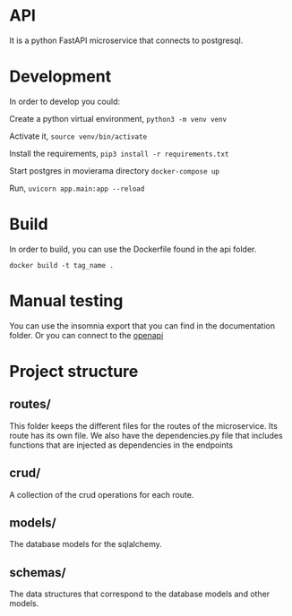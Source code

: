 # API

It is a python FastAPI microservice that connects to postgresql.

# Development
In order to develop you could:

Create a python virtual environment,
`python3 -m venv venv`

Activate it,
`source venv/bin/activate`

Install the requirements,
`pip3 install -r requirements.txt`

Start postgres in movierama directory
`docker-compose up`

Run,
`uvicorn app.main:app --reload`

# Build
In order to build, you can use the Dockerfile found in the api folder.

`docker build -t tag_name .`

# Manual testing
You can use the insomnia export that you can find in the documentation folder. Or you can connect to the [openapi](http://localhost:8000/docs)

# Project structure
## routes/
This folder keeps the different files for the routes of the microservice. Its route has its own file. We also have the dependencies.py file that includes functions that are injected as dependencies in the endpoints

## crud/
A collection of the crud operations for each route.

## models/
The database models for the sqlalchemy.

## schemas/
The data structures that correspond to the database models and other models.



